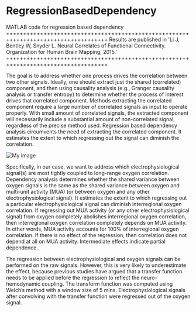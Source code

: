 # RegressionBasedDependency
MATLAB code for regression based dependency 
++++++++++++++++++++++++++++++++++++++++++++++++++++++++++++++++++++++++++++++++++++
Results are published in 'Li J, Bentley W, Snyder L. Neural Correlates of Functional Connectivity. Organization for Human Brain Mapping, 2015.'
++++++++++++++++++++++++++++++++++++++++++++++++++++++++++++++++++++++++++++++++++++

The goal is to address whether one process drives the correlation between two other signals. Ideally, one should extract just the shared (correlated) component, and then using causality analysis (e.g., Granger causality analysis or transfer entropy) to determine whether the process of interest drives that correlated component. Methods extracting the correlated component require a large number of correlated signals as input to operate properly. With small amount of correlated signals, the extracted component will necessarily include a substantial amount of non-correlated signal, regardless of the precise method used. Regression based dependency analysis circumvents the need of extracting the correlated component. It estimates the extent to which regressing out the signal can diminish the correlation. 

![My image](jingfengli.github.com/repository/images/Dependency.jpg)


Specifically, in our case, we want to address which electrophysiological signal(s) are most tightly coupled to long-range oxygen correlation. Dependency analysis determines whether the shared variance between oxygen signals is the same as the shared variance between oxygen and multi-unit activity (MUA) (or between oxygen and any other electrophysiological signal). It estimates the extent to which regressing out a particular electrophysiological signal can diminish interregional oxygen correlation. If regressing out MUA activity (or any other electrophysiological signal) from oxygen completely abolishes interregional oxygen correlation, then interregional oxygen correlation completely depends on MUA activity. In other words, MUA activity accounts for 100% of interregional oxygen correlation. If there is no effect of the regression, then correlation does not depend at all on MUA activity. Intermediate effects indicate partial dependence. 

The regression between electrophysiological and oxygen signals can be performed on the raw signals. However, this is very likely to underestimate the effect, because previous studies have argued that a transfer function needs to be applied before the regression to reflect the neuro-hemodynamic coupling. The transform function was computed using Welch’s method with a window size of 5 mins. Electrophysiological signals after convolving with the transfer function were regressed out of the oxygen signal. 

